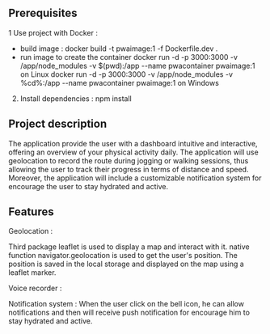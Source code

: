 ## Prerequisites 

1 Use project with Docker :
- build image : 
docker build -t pwaimage:1 -f Dockerfile.dev .
- run image to create the container
docker run -d -p 3000:3000 -v /app/node_modules -v $(pwd):/app --name pwacontainer pwaimage:1 on Linux
docker run -d -p 3000:3000 -v /app/node_modules -v %cd%:/app --name pwacontainer pwaimage:1 on Windows

2. Install dependencies :
npm install

## Project description

The application provide the user with a dashboard intuitive and interactive, offering an overview of your physical activity daily. The application will use geolocation to record the
route during jogging or walking sessions, thus allowing the user to track their progress in terms of distance and speed. Moreover, the application will include a customizable notification system for
encourage the user to stay hydrated and active.

## Features

Geolocation :

Third package leaflet is used to display a map and interact with it.
native function navigator.geolocation is used to get the user's position.
The position is saved in the local storage and displayed on the map using a leaflet marker.


Voice recorder : 

Notification system : 
When the user click on the bell icon, he can allow notifications and then will receive push notification for encourage him to stay hydrated and active.
